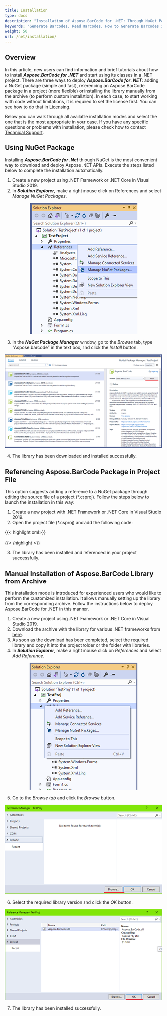 ```yaml
---
title: Installation
type: docs
description: "Installation of Aspose.BarCode for .NET: Through NuGet Package, Referencing, or Manual Installation"
keywords: "Generate Barcodes, Read Barcodes, How to Generate Barcodes in C# .NET, Install Aspose.BarCode with NuGet, Aspose.BarCode Installation, Install Aspose.BarCode for .NET, C#"
weight: 50
url: /net/installation/
---
```


## **Overview**
In this article, new users can find information and brief tutorials about how to install ***Aspose.BarCode for .NET*** and start using its classes in a .NET project. There are three ways to deploy ***Aspose.BarCode for .NET***: adding a NuGet package (simple and fast), referencing an Aspose.BarCode package in a project (more flexible) or installing the library manually from the archive (to perform custom installation). In each case, to start working with code without limitations, it is required to set the license first. You can see how to do that in [Licensing](/barcode/net/licensing/).  
  
Below you can walk through all available installation modes and select the one that is the most appropriate in your case. If you have any specific questions or problems with installation, please check how to contact [Technical Support](/barcode/net/technical-support/). 

## **Using NuGet Package**
Installing ***Aspose.BarCode for .Net*** through NuGet is the most convenient way to download and deploy Aspose .NET APIs. Execute the steps listed below to complete the installation automatically.
1. Create a new project using .NET Framework or .NET Core in Visual Studio 2019.
2. In ***Solution Explorer***, make a right mouse click on References and select *Manage NuGet Packages*.
  
<p align="center"> <img src="addnuget01.png"> </p>
  
3. In the ***NuGet Package Manager*** window, go to the *Browse* tab, type “Aspose.barcode” in the text box, and click the *Install* button.
  
<p align="center"> <img src="addnuget02.png"> </p>
  
4. The library has been downloaded and installed successfully.

## **Referencing Aspose.BarCode Package in Project File**
This option suggests adding a reference to a NuGet package through editing the source file of a project (*.csproj). Follow the steps below to launch the installation in this way:  
1. Create a new project with .NET Framework or .NET Core in Visual Studio 2019.
2. Open the project file (*.csproj) and add the following code:  
  
{{< highlight xml>}}
<Project Sdk="Microsoft.NET.Sdk">
	<!--Reference to Aspose.Barcode-->
	<ItemGroup>
		<PackageReference Include="Aspose.BarCode" Version="21.10.0.0" />
	</ItemGroup>	
	<!--Reference to .Net Core libraries if .Net Core application-->
	<ItemGroup Condition="$(DefineConstants.Contains(NETCOREAPP))">
		<PackageReference Include="System.Drawing.Common" Version="5.0.2" />
		<PackageReference Include="System.Text.Encoding.CodePages" Version="5.0.0" />
	</ItemGroup>	
</Project>
{{< /highlight >}}
  
3. The library has been installed and referenced in your project successfully.
  
## **Manual Installation of Aspose.BarCode Library from Archive**
This installation mode is introduced for experienced users who would like to perform the customized installation. It allows manually setting up the library from the corresponding archive. Follow the instructions below to deploy Aspose.BarCode for .NET in this manner.  
1. Create a new project using .NET Framework or .NET Core in Visual Studio 2019.
2. Download the archive with the library for various .NET frameworks from [here](https://downloads.aspose.com/barcode/net).
3. As soon as the download has been completed, select the required library and copy it into the project folder or the folder with libraries.
4. In ***Solution Explorer***, make a right mouse click on *References* and select *Add Reference*.  
   
<p align="center"> <img src="addlib01.png"> </p>  
    
5. Go to the *Browse tab* and click the *Browse* button.  
    
<p align="center"> <img src="addlib02.png"> </p>    
    
6. Select the required library version and click the *OK* button.  
  
<p align="center"> <img src="addlib03.png"> </p>  
    
7. The library has been installed successfully.

